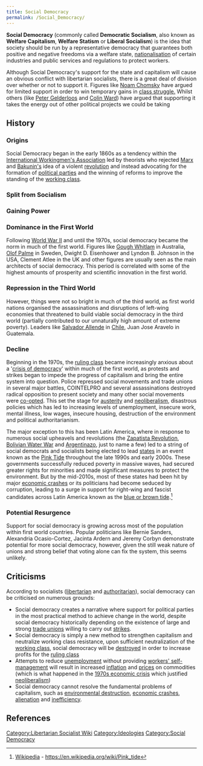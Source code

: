 ```yaml
---
title: Social Democracy
permalink: /Social_Democracy/
---
```


**Social Democracy** (commonly called **Democratic Socialism**, also
known as **Welfare Capitalism**, **Welfare Statism** or **Liberal
Socialism**) is the idea that society should be run by a representative
democracy that guarantees both positive and negative freedoms via a
welfare state, [nationalisation](nationalisation.md "wikilink") of certain
industries and public services and regulations to protect workers.

Although Social Democracy's support for the state and capitalism will
cause an obvious conflict with libertarian socialists, there is a great
deal of division over whether or not to support it. Figures like [Noam
Chomsky](Noam_Chomsky.md "wikilink") have argued for limited support in
order to win temporary gains in [class
struggle.](Class_Struggle.md "wikilink") Whilst others (like [Peter
Gelderloos](Peter_Gelderloos.md "wikilink") and [Colin
Ward](Colin_Ward.md "wikilink")) have argued that supporting it takes the
energy out of other political projects we could be taking

## History

### Origins

Social Democracy began in the early 1860s as a tendency within the
[International Workingmen's
Association](International_Workingmen's_Association.md "wikilink") led by
theorists who rejected [Marx](Karl_Marx.md "wikilink") and
[Bakunin's](Mikhail_Bakunin.md "wikilink") idea of a violent
[revolution](revolution.md "wikilink") and instead advocating for the
formation of [political parties](Political_Party.md "wikilink") and the
winning of reforms to improve the standing of the [working
class](Working_Class.md "wikilink").

### Split from Socialism

### Gaining Power

### Dominance in the First World

Following [World War II](World_War_II.md "wikilink") and until the 1970s,
social democracy became the norm in much of the first world. Figures
like [Gough Whitlam](Gough_Whitlam.md "wikilink") in Australia, [Olof
Palme](Olof_Palme.md "wikilink") in Sweden, Dwight D. Eisenhower and Lyndon
B. Johnson in the USA, Clement Atlee in the UK and other figures are
usually seen as the main architects of social democracy. This period is
correlated with some of the highest amounts of prosperity and scientific
innovation in the first world.

### Repression in the Third World

However, things were not so bright in much of the third world, as first
world nations organised the assassinations and disruptions of left-wing
economies that threatened to build viable social democracy in the third
world (partially contributed to our unnaturally high amount of extreme
poverty). Leaders like [Salvador Allende](Salvador_Allende.md "wikilink")
in [Chile](Chile.md "wikilink"), Juan Jose Aravelo in Guatemala.

### Decline

Beginning in the 1970s, the [ruling class](Ruling_Class.md "wikilink")
became increasingly anxious about a '[crisis of
democracy](Crisis_of_Democracy.md "wikilink")' within much of the first
world, as protests and strikes began to impede the progress of
capitalism and bring the entire system into question. Police repressed
social movements and trade unions in several major battles, COINTELPRO
and several assassinations destroyed radical opposition to present
society and many other social movements were
[co-opted](Co-optation.md "wikilink"). This set the stage for
[austerity](austerity.md "wikilink") and
[neoliberalism](neoliberalism.md "wikilink"), disastrous policies which has
led to increasing levels of unemployment, insecure work, mental illness,
low wages, insecure housing, destruction of the environment and
political authoritarianism.

The major exception to this has been Latin America, where in response to
numerous social upheavels and revolutions (the [Zapatista
Revolution](Zapatista_Revolution.md "wikilink"), [Bolivian Water
War](Bolivian_Water_War.md "wikilink") and
[Argentinazo](Argentinazo.md "wikilink"), just to name a few) led to a
string of social democrats and socialists being elected to lead
[states](State_(Polity).md "wikilink") in an event known as the [Pink
Tide](Pink_Tide.md "wikilink") throughout the late 1990s and early 2000s.
These governments successfully reduced poverty in massive waves, had
secured greater rights for minorities and made significant measures to
protect the environment. But by the mid-2010s, most of these states had
been hit by major [economic crashes](Capitalist_Crisis.md "wikilink") or
its politicians had become seduced by corruption, leading to a surge in
support for right-wing and fascist candidates across Latin America known
as the [blue or brown tide](Blue_Tide.md "wikilink").[^1]

### Potential Resurgence

Support for social democracy is growing across most of the population
within first world countries. Popular politicians like Bernie Sanders,
Alexandria Ocasio-Cortez, Jacinta Ardern and Jeremy Corbyn demonstrate
potential for more social democracy, however, given the still weak
nature of unions and strong belief that voting alone can fix the system,
this seems unlikely.

## Criticisms

According to socialists ([libertarian](Libertarian_Socialism.md "wikilink")
and [authoritarian](Authoritarian_Socialism.md "wikilink")), social
democracy can be criticised on numerous grounds:

- Social democracy creates a narrative where support for political
  parties in the most practical method to achieve change in the world,
  despite social democracy historically depending on the existence of
  large and strong [trade unions](Trade_Union.md "wikilink") willing to
  carry out [strikes](Strike.md "wikilink").
- Social democracy is simply a new method to strengthen capitalism and
  neutralize working class resistance, upon sufficient neutralization of
  the [working class](Working_Class.md "wikilink"), social democracy will
  be [destroyed](Austerity.md "wikilink") in order to increase profits for
  the [ruling class](Ruling_Class.md "wikilink")
- Attempts to reduce [unemployment](unemployment.md "wikilink") without
  providing [workers'
  self-management](Workers'_Self-Management.md "wikilink") will result in
  increased [inflation](inflation.md "wikilink") and
  [prices](Price.md "wikilink") on commodities (which is what happened in
  the [1970s economic crisis](1970s_Economic_Crisis.md "wikilink") which
  justified [neoliberalism](neoliberalism.md "wikilink"))
- Social democracy cannot resolve the fundamental problems of
  capitalism, such as [environmental destruction](Ecocide.md "wikilink"),
  [economic crashes](Economic_Crisis.md "wikilink"),
  [alienation](alienation.md "wikilink") and
  [inefficiency](Capitalist_Inefficiency.md "wikilink").

## References

<references />

[Category:Libertarian Socialist
Wiki](Category:Libertarian_Socialist_Wiki.md "wikilink")
[Category:Ideologies](Category:Ideologies.md "wikilink") [Category:Social
Democracy](Category:Social_Democracy.md "wikilink")

[^1]: [Wikipedia](Wikipedia.md "wikilink") -
    <https://en.wikipedia.org/wiki/Pink_tide>